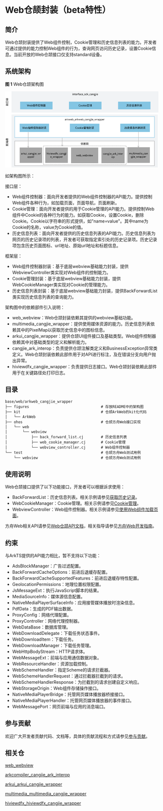 # Web仓颉封装（beta特性）

## 简介

Web仓颉封装提供了Web组件控制，Cookie管理和历史信息列表的能力。开发者可通过提供的能力控制Web组件的行为，查询网页访问历史记录，设置Cookie信息。当前开放的Web仓颉接口仅支持standard设备。

## 系统架构

**图 1**  Web仓颉架构图

![Web仓颉架构图](figures/arkweb_cangjie_wrapper_architecture.png)

如架构图所示：

接口层：

- Web组件控制器：面向开发者提供的Web组件控制器的API能力。提供控制Web组件各种行为，如加载页面，页面导航，页面刷新。
- Cookie管理：面向开发者提供的用于Cookie管理的API能力。提供控制Web组件中Cookie的各种行为的能力。如获取Cookie，设置Cookie，删除Cookie。Cookie以字符串的形式提供，如"name=value"。其中name为Cookie的名称，value为Cookie的值。
- 历史信息列表：面向开发者提供的历史信息列表的API能力。历史信息列表为网页的历史记录项的列表，开发者可获取指定索引处的历史记录项。历史记录项包含历史页面图标、url地址、原始url地址和标题信息。

框架层：

- Web组件控制器封装：基于底层webview基础能力封装，提供WebviewController类实现对Web组件的控制能力。
- Cookie管理封装：基于底层webview基础能力封装，提供WebCookieManager类实现对Cookie的管理能力。
- 历史信息列表封装：基于底层webview基础能力封装，提供BackForwardList类实现历史信息列表的查询能力。

架构图中的依赖部件引入说明：

- web_webview：Web仓颉封装依赖其提供的webview基础功能。
- multimedia_cangjie_wrapper：提供使用媒体资源的能力。历史信息列表依赖其中的PixelMap以获取历史信息中的图标信息。
- arkui_cangjie_wrapper：提供仓颉UI组件接口及基础类型。Web组件控制器依赖其中对基础类型的定义和解析能力。
- cangjie_ark_interop：负责提供仓颉注解类定义和BusinessException异常类定义。Web仓颉封装依赖此部件用于对API进行标注，及在错误分支向用户抛出异常。
- hiviewdfx_cangjie_wrapper：负责提供日志接口。Web仓颉封装依赖此部件用于在关键路径处打印日志。

## 目录

```
base/web/arkweb_cangjie_wrapper
├── figures                                 # 存放README中的架构图
├── kit                                     # 仓颉ArkWeb的kit化代码
│   └── ArkWeb
├── ohos                                    # 仓颉方舟Web接口实现
│   └── web
│       └── webview
│           ├── back_forward_list.cj        # 历史信息列表
│           ├── web_cookie_manager.cj       # Cookie管理
│           └── webview_controller.cj       # Web组件控制器
└── test                                    # 仓颉方舟Web测试用例
    └── webview                             # 仓颉方舟Web测试用例
```

## 使用说明

Web仓颉接口提供了以下功能接口，开发者可以根据诉求使用：

  - BackForwardList：历史信息列表。相关示例请参见[获取历史记录](https://gitcode.com/openharmony-sig/arkcompiler_cangjie_ark_interop/blob/master/doc/API_Reference/source_zh_cn/apis/ArkWeb/cj-apis-webview.md#func-getitematindexint32)。
  - WebCookieManager：Cookie管理。相关示例请参见[Cookie管理](https://gitcode.com/openharmony-sig/arkcompiler_cangjie_ark_interop/blob/master/doc/API_Reference/source_zh_cn/apis/ArkWeb/cj-apis-webview.md#class-webcookiemanager)。
  - WebviewController：Web组件控制器。相关示例请参见[使用Web组件加载页面](https://gitcode.com/openharmony-sig/arkcompiler_cangjie_ark_interop/blob/master/doc/Dev_Guide/source_zh_cn/web/cj-web-page-loading-with-web-components.md)。

方舟Web相关API请参见[Web仓颉API文档](https://gitcode.com/openharmony-sig/arkcompiler_cangjie_ark_interop/blob/master/doc/API_Reference/source_zh_cn/apis/ArkWeb/cj-apis-webview.md)，相关指导请参见[方舟Web开发指南](https://gitcode.com/openharmony-sig/arkcompiler_cangjie_ark_interop/blob/master/doc/Dev_Guide/source_zh_cn/web/cj-web-component-overview.md)。

## 约束

与ArkTS提供的API能力相比，暂不支持以下功能：

  - AdsBlockManager：广告过滤配置。
  - BackForwardCacheOptions：前进后退缓存配置。
  - BackForwardCacheSupportedFeatures：前进后退缓存特性配置。
  - GeolocationPermissions：地理位置权限配置。
  - JsMessageExt：执行JavaScript脚本的结果。
  - MediaSourceInfo：媒体源信息配置。
  - NativeMediaPlayerSurfaceInfo：应用接管媒体播放时渲染信息。
  - PdfData：生成的PDF输出数据。
  - ProxyConfig：网络代理配置。
  - ProxyController：网络代理控制器。
  - WebDataBase：数据库管理。
  - WebDownloadDelegate：下载任务状态事件。
  - WebDownloadItem：下载任务。
  - WebDownloadManager：下载任务管理。
  - WebHttpBodyStream：HTTP请求体。
  - WebMessageExt：前端与应用通信数据对象。
  - WebResourceHandler：资源加载控制。
  - WebSchemeHandler：指定Scheme的请求拦截器。
  - WebSchemeHandlerRequest：通过拦截器拦截到的请求。
  - WebSchemeHandlerResponse：为拦截到的请求创建自定义响应。
  - WebStorageOrigin：Web组件存储操作接口。
  - NativeMediaPlayerBridge：托管网页媒体播放器桥接接口。
  - NativeMediaPlayerHandler：托管网页媒体播放器的事件接口。
  - WebMessagePort：网页前端与应用的消息端口。

## 参与贡献

欢迎广大开发者贡献代码、文档等，具体的贡献流程和方式请参见[参与贡献](https://gitcode.com/openharmony/docs/blob/master/zh-cn/contribute/%E5%8F%82%E4%B8%8E%E8%B4%A1%E7%8C%AE.md)。

## 相关仓

[web_webview](https://gitcode.com/openharmony/web_webview)

[arkcompiler_cangjie_ark_interop](https://gitcode.com/openharmony-sig/arkcompiler_cangjie_ark_interop)

[arkui_arkui_cangjie_wrapper](https://gitcode.com/openharmony-sig/arkui_arkui_cangjie_wrapper)

[multimedia_multimedia_cangjie_wrapper](https://gitcode.com/openharmony-sig/multimedia_multimedia_cangjie_wrapper)

[hiviewdfx_hiviewdfx_cangjie_wrapper](https://gitcode.com/openharmony-sig/hiviewdfx_hiviewdfx_cangjie_wrapper)
